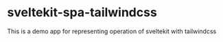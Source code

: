# sveltekit-spa-tailwindcss
This is a demo app for representing operation of sveltekit with tailwindcss

